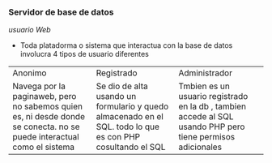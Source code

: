 ### Servidor de base de datos

_usuario Web_

- Toda platadorma o sistema que interactua con la base de datos involucra 4 tipos de usuario diferentes

<table>

  <tr>
    <td>Anonimo</td>
    <td>Registrado</td>
    <td>Administrador</td>
  </tr>

  <tr>
    <td>Navega por la paginaweb, pero no sabemos quien es, ni desde donde se conecta. no se puede interactual como el sistema</td>
    <td>Se dio de alta usando un formulario y quedo almacenado en el SQL. todo lo que es con PHP cosultando el SQL</td>
    <td>Tmbien es un usuario registrado en la db , tambien accede al SQL usando PHP pero tiene permisos adicionales
    </td>
  </tr>
</table>



